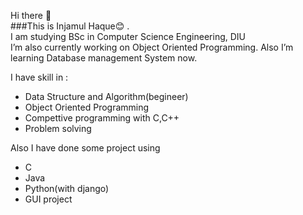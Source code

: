 Hi there 👋  <br/>
###This is Injamul Haque😊 . <br/>
I am studying BSc in Computer Science Engineering, DIU <br/>
I’m also currently working on Object Oriented Programming. Also I’m learning Database management System now.<br/>
 
 
I have skill in :
- Data Structure and Algorithm(begineer)
- Object Oriented Programming
- Compettive programming with C,C++
- Problem solving

Also I have done some project using
- C
- Java
- Python(with django)
- GUI project


<!--
**injamul3798/injamul3798** is a ✨ _special_ ✨ repository because its `README.md` (this file) appears on your GitHub profile.

Here are some ideas to get you started:

- 🔭 I’m currently working on Object Oriented Programming
- 🌱 I’m currently learning Database management System
- 👯 I’m looking to collaborate on some project based on OOP
- 🤔 I’m looking for help with ...
- 💬 Ask me about ...
- 📫 How to reach me: injamul15-3798@diu.edu.bd
- 😄 Pronouns: ...
- ⚡ Fun fact: ...
-->
